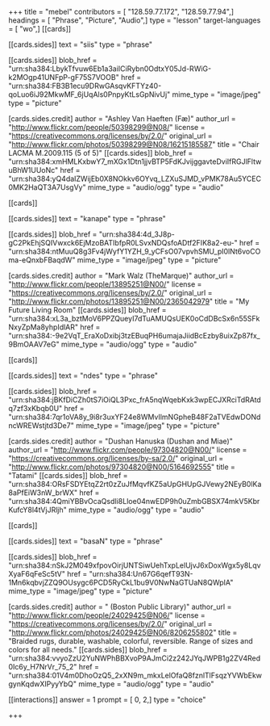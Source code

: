 +++
title = "mebel"
contributors = [ "128.59.77.172", "128.59.77.94",]
headings = [ "Phrase", "Picture", "Audio",]
type = "lesson"
target-languages = [ "wo",]
[[cards]]

[[cards.sides]]
text = "siis"
type = "phrase"

[[cards.sides]]
blob_href = "urn:sha384:LbykTfvuw6Eb1a3aiICiRybn0OdtxY05Jd-RWiG-k2MOgp41UNFpP-gF75S7VOOB"
href = "urn:sha384:FB3B1ecu9DRwGAsqvKFTYz40-qoLuo6iJ92MkwMF_6jUqAls0PnpyKtLsGpNivUj"
mime_type = "image/jpeg"
type = "picture"

[cards.sides.credit]
author = "Ashley Van Haeften (Fæ)"
author_url = "http://www.flickr.com/people/50398299@N08/"
license = "https://creativecommons.org/licenses/by/2.0/"
original_url = "http://www.flickr.com/photos/50398299@N08/16215185587"
title = "Chair LACMA M.2009.115 (5 of 5)"
[[cards.sides]]
blob_href = "urn:sha384:xmHMLKxbwY7_mXGx1Dtn1jjvBTP5FdKJvijggavteDviIfRGJlFltwuBhW1UUoNc"
href = "urn:sha384:yQ4daIZWijEb0X8NOkkv6OYvq_LZXuSJMD_vPMK78Au5YCEC0MK2HaQT3A7UsgVy"
mime_type = "audio/ogg"
type = "audio"

[[cards]]

[[cards.sides]]
text = "kanape"
type = "phrase"

[[cards.sides]]
blob_href = "urn:sha384:4d_3J8p-gC2PkEhjSQIVwxck6EjMzoBATIbfpR0LSvxNDQsfoADtf2FIK8a2-eu-"
href = "urn:sha384:ntMuuQ8g3Fv4jWyfY1YZH_9_yCFsO07vpvhSMU_pI0lNt6voCOma-eQnxbFBaqdW"
mime_type = "image/jpeg"
type = "picture"

[cards.sides.credit]
author = "Mark Walz (TheMarque)"
author_url = "http://www.flickr.com/people/13895251@N00/"
license = "https://creativecommons.org/licenses/by/2.0/"
original_url = "http://www.flickr.com/photos/13895251@N00/2365042979"
title = "My Future Living Room"
[[cards.sides]]
blob_href = "urn:sha384:xL3a_bztMoV6PPZQueyI7dTuAMUQsUEK0oCdDBcSx6n55SFkNxyZpMa8yhpIdlAR"
href = "urn:sha384:-9e2VqT_EraXoDxibj3tzEBuqPH6umajaJiidBcEzby8uixZp87fx_9BmOAAV7eG"
mime_type = "audio/ogg"
type = "audio"

[[cards]]

[[cards.sides]]
text = "ndes"
type = "phrase"

[[cards.sides]]
blob_href = "urn:sha384:jBKfDiCZh0tS7iOiQL3Pxc_frA5nqWqebKxk3wpECJXRciTdRAtdq7zf3xKbqb0U"
href = "urn:sha384:7qr1oVA8y_9i8r3uxYF24e8WMvIlmNGpheB48F2aTVEdwDONdncWREWstjtd3De7"
mime_type = "image/jpeg"
type = "picture"

[cards.sides.credit]
author = "Dushan Hanuska (Dushan and Miae)"
author_url = "http://www.flickr.com/people/97304820@N00/"
license = "https://creativecommons.org/licenses/by-sa/2.0/"
original_url = "http://www.flickr.com/photos/97304820@N00/5164692555"
title = "Tatami"
[[cards.sides]]
blob_href = "urn:sha384:ORsFSDYEtqZ2rt0zZuJfMqvfKZ5aUpGHUpGJVewy2NEyB0lKa8aPfEiW3nW_brWX"
href = "urn:sha384:4QmiYBBvOcaQsdIi8Lloe04nwEDP9h0uZmbGBSX74mkV5KbrKufcY8l4tVjJRljh"
mime_type = "audio/ogg"
type = "audio"

[[cards]]

[[cards.sides]]
text = "basaN"
type = "phrase"

[[cards.sides]]
blob_href = "urn:sha384:nSkJ2M049xfpovOirjUNTSiwUehTxpLelUjvJ6xDoxWgx5y8LqvXyaF6qFeSc5tV"
href = "urn:sha384:Un67G6qefT93N-1Mn6kqbvjZZQ9OUsygc6PCD5RyCkL1bu9V0NwNaGTUaN8QWpIA"
mime_type = "image/jpeg"
type = "picture"

[cards.sides.credit]
author = " (Boston Public Library)"
author_url = "http://www.flickr.com/people/24029425@N06/"
license = "https://creativecommons.org/licenses/by/2.0/"
original_url = "http://www.flickr.com/photos/24029425@N06/8206255802"
title = "Braided rugs, durable, washable, colorful, reversible. Range of sizes and colors for all needs."
[[cards.sides]]
blob_href = "urn:sha384:vvyoZzU2YuNWPhBBXvoP9AJmCi2z242JYqJWPB1g2ZV4Red0Ic6y_H7NrVr_75_2"
href = "urn:sha384:01V4m0DhoOzQ5_2xXN9m_mkxLelOfaQ8fznlTlFsqzYVWbEkwgynKqdwXIPyyYbQ"
mime_type = "audio/ogg"
type = "audio"

[[interactions]]
answer = 1
prompt = [ 0, 2,]
type = "choice"

+++
